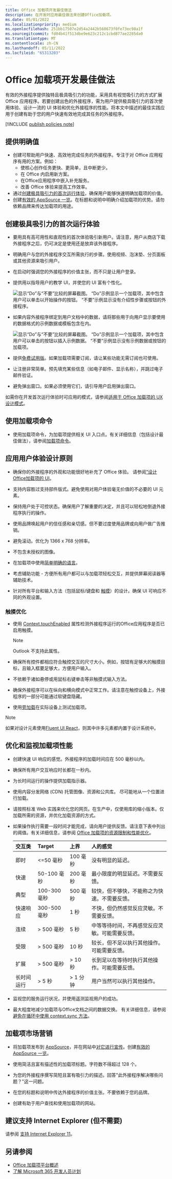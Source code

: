 ```yaml
---
title: Office 加载项开发最佳做法
description: 在开发时应用最佳做法来创建Office加载项。
ms.date: 05/01/2022
ms.localizationpriority: medium
ms.openlocfilehash: 251bb17507e2d54a2442b568673f0fe73ec98a1f
ms.sourcegitcommit: fd04b41f513dbe9e623c212c1cbd877ae2285da0
ms.translationtype: MT
ms.contentlocale: zh-CN
ms.lasthandoff: 05/11/2022
ms.locfileid: "65313203"
---
```

# <a name="best-practices-for-developing-office-add-ins"></a>Office 加载项开发最佳做法

有效的外接程序提供独特且极具吸引力的功能，采用具有视觉吸引力的方式扩展 Office 应用程序。若要创建出色的外接程序，需为用户提供极具吸引力的首次使用体验、设计一流的 UI 体验和优化外接程序的性能。将本文中描述的最佳实践应用于创建有助于您的用户快速有效地完成其任务的外接程序。

[!INCLUDE [publish policies note](../includes/note-publish-policies.md)]

## <a name="provide-clear-value"></a>提供明确值

- 创建可帮助用户快速、高效地完成任务的外接程序。专注于对 Office 应用程序有用的方案。例如：
  - 使核心创作任务更快、更简单，且中断更少。
  - 在 Office 内启用新方案。
  - 在Office应用程序中嵌入补充服务。
  - 改善 Office 体验来提高工作效率。
- 通过[创建极具吸引力的首次运行体验](#create-an-engaging-first-run-experience)，确保用户能够快速明确加载项的价值。
- 创建[有效的 AppSource 一览](/office/dev/store/create-effective-office-store-listings)。在标题和说明中明确介绍加载项的优势。请勿依赖品牌来传达加载项的用途。

## <a name="create-an-engaging-first-run-experience"></a>创建极具吸引力的首次运行体验

- 要用具有高可用性和直观性的首次体验吸引新用户。请注意，用户从商店下载外接程序之后，仍可决定是使用还是放弃该外接程序。

- 明确用户与您的外接程序交互所需执行的步骤。使用视频、泡沫垫、分页面板或其他资源来吸引用户。

- 在启动时强调您的外接程序的价值主张，而不只是让用户登录。

- 提供用以指导用户的教学 UI，并使您的 UI 富有个性化。

  ![显示“Do”与“不要”比较的屏幕截图。 “Do”示例显示一个加载项，其中包含用户可以单击以开始操作的按钮。 “不要”示例显示没有介绍性步骤或按钮的外接程序。](../images/contoso-part-catalog-do-dont.png)

- 如果内容外接程序绑定到用户文档中的数据，请将那些用于向用户显示要使用的数据格式的示例数据或模板包含在内。

  ![显示“Do”与“不要”比较的屏幕截图。 “Do”示例显示一个加载项，其中包含用户可以单击的按钮以插入示例数据。 “不要”示例显示没有示例数据或按钮的加载项。](../images/add-in-title.png)

- 提供[免费试用版](/office/dev/store/decide-on-a-pricing-model)。如果加载项需要订阅，请让某些功能无需订阅也可使用。

- 让注册非常简单。预先填充某些信息（如电子邮件、显示名称），并跳过电子邮件验证。

- 避免弹出窗口。如果必须使用它们，请引导用户启用弹出窗口。

如需你在开发首次运行体验时可应用的模式，请参阅[适用于 Office 加载项的 UX 设计模式](../design/first-run-experience-patterns.md)。

## <a name="use-add-in-commands"></a>使用加载项命令

- 使用加载项命令，为加载项提供相关 UI 入口点。有关详细信息（包括设计最佳做法），请参阅[加载项命令](../design/add-in-commands.md)。

## <a name="apply-ux-design-principles"></a>应用用户体验设计原则

- 确保你的外接程序的外观和功能很好地补充了 Office 体验。 请参阅[“设计Office加载项的 UI](../design/add-in-design.md)。

- 支持内容胜过支持部件版式。避免使用对用户体验毫无价值的不必要的 UI 元素。

- 保持用户处于可控状态。确保用户了解重要的决定，并且可以轻松地倒退外接程序执行的操作。

- 使用品牌唤起用户的信任感和亲切感。但不要过度使用品牌或向用户做广告推销。

- 避免滚动。优化为 1366 x 768 分辨率。

- 不包含未授权的图像。

- 在加载项中使用[简单明确的语言](../design/voice-guidelines.md)。

- 考虑辅助功能 - 方便所有用户都可以与加载项轻松交互，并提供屏幕阅读器等辅助技术。

- 针对所有平台和输入方法（包括鼠标/键盘和 [触摸](#optimize-for-touch)）的设计。确保 UI 可响应不同的外观设置。

### <a name="optimize-for-touch"></a>触摸优化

- 使用 [Context.touchEnabled](/javascript/api/office/office.context#office-office-context-touchenabled-member) 属性检测外接程序运行的Office应用程序是否已启用触摸。

  > [!NOTE]
  > Outlook 不支持此属性。

- 确保所有控件都相应符合触控交互的尺寸大小。例如，按钮有足够大的触摸目标，且输入框要足够大，方便用户输入。

- 不依赖于诸如悬停或用鼠标右键单击等非触摸式输入方法。

- 确保外接程序可以在纵向和横向模式中正常工作。请注意在触控设备上，外接程序的一部分可能通过软键盘隐藏。

- 使用[旁加载](../testing/sideload-an-office-add-in-on-ipad-and-mac.md)在实际设备上测试加载项。

> [!NOTE]
> 如果对设计元素使用[Fluent UI React](../design/using-office-ui-fabric-react.md)，则其中许多元素都内置于设计系统中。

## <a name="optimize-and-monitor-add-in-performance"></a>优化和监视加载项性能

- 创建快速 UI 响应的感觉。外接程序的加载时间应在 500 毫秒以内。

- 确保所有用户交互响应时长都在一秒内。

- 为长时间运行的操作提供加载指示器。

- 使用内容分发网络 (CDN) 托管图像、资源和公共库。 尽可能地从一个位置进行加载。

- 请按照标准 Web 实践来优化您的网页。在生产中，仅使用库的缩小版本。仅加载所需的资源，并优化加载资源的方式。

- 如果操作执行需要一段时间才能完成，请向用户提供反馈。请注意下表中列出的阈值。有关详细信息，请参阅 [Office 加载项的资源限制和性能优化](../concepts/resource-limits-and-performance-optimization.md)。

  |交互类|Target|上界|人的感觉|
  |:-----|:-----|:-----|:-----|
  |即时|<=50 毫秒|100 毫秒|没有明显的延迟。|
  |快速|50-100 毫秒|200 毫秒|最小限度的明显延迟。不需要反馈。|
  |典型|100-300 毫秒|500 毫秒|较快，但不够快，不能称之为快速。不需要反馈。|
  |快速响应|300-500 毫秒|1 秒|不快，但仍然感觉反应灵敏。不需要反馈。|
  |连续|> 500 毫秒|5 秒|中等等待时间，不再感觉反应灵敏。可能需要反馈。|
  |受限|> 500 毫秒|10 秒|较长，但不足以执行其他操作。可能需要反馈。|
  |扩展|> 500 毫秒|> 10 秒|长到足以在等待时执行其他操作。可能需要反馈。|
  |长时间运行|> 5 秒|> 1 分钟|用户当然可以执行其他操作。|

- 监视您的服务运行状况，并使用遥测监视用户的成功。

- 最大程度地减少加载项与Office文档之间的数据交换。 有关详细信息，请参阅 [避免在循环中使用 context.sync 方法](correlated-objects-pattern.md)。

## <a name="market-your-add-in"></a>加载项市场营销

- 将加载项发布到 [AppSource](/office/dev/store/submit-to-appsource-via-partner-center)，并在网站中[对它进行宣传](/office/dev/store/promote-your-office-store-solution)。创建[有效的 AppSource 一览](/office/dev/store/create-effective-office-store-listings)。

- 使用简洁且富有描述性的加载项标题。字符数不得超过 128 个。

- 为您的外接程序撰写简短且富有吸引力的描述。回答"此外接程序解决哪些问题？"这一问题。

- 在您的标题和说明中传达外接程序的价值主张。不要依赖于您的品牌。

- 创建有助于用户查找和使用加载项的网站。

## <a name="support-internet-explorer-recommended-but-not-required"></a>建议支持 Internet Explorer (但不需要) 

请参阅 [支持 Internet Explorer 11](../develop/support-ie-11.md)。

## <a name="see-also"></a>另请参阅

- [Office 加载项平台概述](../overview/office-add-ins.md)
- [了解 Microsoft 365 开发人员计划](https://developer.microsoft.com/microsoft-365/dev-program)
